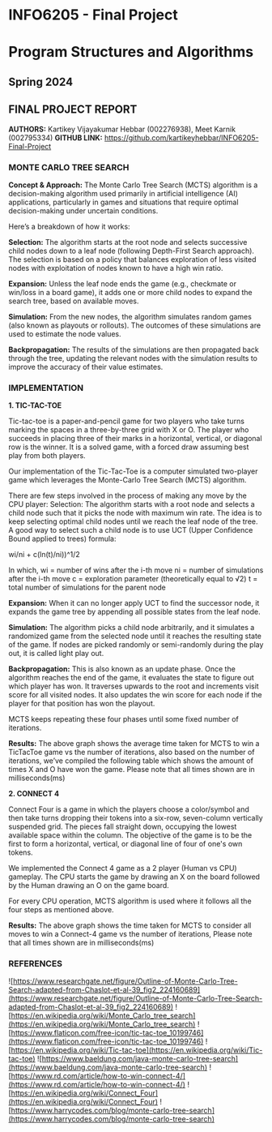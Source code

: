# INFO6205 - Final Project  

# Program Structures and Algorithms
## Spring 2024
## FINAL PROJECT REPORT

**AUTHORS:** Kartikey Vijayakumar Hebbar (002276938), Meet Karnik (002795334)
**GITHUB LINK:** https://github.com/kartikeyhebbar/INFO6205-Final-Project

### MONTE CARLO TREE SEARCH

**Concept & Approach:**
The Monte Carlo Tree Search (MCTS) algorithm is a decision-making algorithm used primarily in artificial intelligence (AI) applications, particularly in games and situations that require optimal decision-making under uncertain conditions.

Here’s a breakdown of how it works:

**Selection:** The algorithm starts at the root node and selects successive child nodes down to a leaf node (following Depth-First Search approach). The selection is based on a policy that balances exploration of less visited nodes with exploitation of nodes known to have a high win ratio.

**Expansion:** Unless the leaf node ends the game (e.g., checkmate or win/loss in a board game), it adds one or more child nodes to expand the search tree, based on available moves.

**Simulation:** From the new nodes, the algorithm simulates random games (also known as playouts or rollouts). The outcomes of these simulations are used to estimate the node values.

**Backpropagation:** The results of the simulations are then propagated back through the tree, updating the relevant nodes with the simulation results to improve the accuracy of their value estimates.

### IMPLEMENTATION

**1. TIC-TAC-TOE**

Tic-tac-toe is a paper-and-pencil game for two players who take turns marking the spaces in a three-by-three grid with X or O. The player who succeeds in placing three of their marks in a horizontal, vertical, or diagonal row is the winner. It is a solved game, with a forced draw assuming best play from both players.

Our implementation of the Tic-Tac-Toe is a computer simulated two-player game which leverages the Monte-Carlo Tree Search (MCTS) algorithm.

There are few steps involved in the process of making any move by the CPU player:
Selection: The algorithm starts with a root node and selects a child node such that it picks the node with maximum win rate. The idea is to keep selecting optimal child nodes until we reach the leaf node of the tree. A good way to select such a child node is to use UCT (Upper Confidence Bound applied to trees) formula:

wi/ni + c(ln(t)/ni))^1/2

In which,
wi = number of wins after the i-th move
ni = number of simulations after the i-th move
c = exploration parameter (theoretically equal to √2)
t = total number of simulations for the parent node

**Expansion:** When it can no longer apply UCT to find the successor node, it expands the game tree by appending all possible states from the leaf node.

**Simulation:** The algorithm picks a child node arbitrarily, and it simulates a randomized game from the selected node until it reaches the resulting state of the game. If nodes are picked randomly or semi-randomly during the play out, it is called light play out.

**Backpropagation:** This is also known as an update phase. Once the algorithm reaches the end of the game, it evaluates the state to figure out which player has won. It traverses upwards to the root and increments visit score for all visited nodes. It also updates the win score for each node if the player for that position has won the playout.

MCTS keeps repeating these four phases until some fixed number of iterations.

**Results:** The above graph shows the average time taken for MCTS to win a TicTacToe game vs the number of iterations, also based on the number of iterations, we’ve compiled the following table which shows the amount of times X and O have won the game. Please note that all times shown are in milliseconds(ms)

**2. CONNECT 4**

Connect Four is a game in which the players choose a color/symbol and then take turns dropping their tokens into a six-row, seven-column vertically suspended grid. The pieces fall straight down, occupying the lowest available space within the column. The objective of the game is to be the first to form a horizontal, vertical, or diagonal line of four of one's own tokens.

We implemented the Connect 4 game as a 2 player (Human vs CPU) gameplay. The CPU starts the game by drawing an X on the board followed by the Human drawing an O on the game board.

For every CPU operation, MCTS algorithm is used where it follows all the four  steps as mentioned above. 

**Results:** The above graph shows the time taken for MCTS to consider all moves to  win a Connect-4 game vs the number of iterations, Please note that all times shown are in milliseconds(ms)

### REFERENCES

![https://www.researchgate.net/figure/Outline-of-Monte-Carlo-Tree-Search-adapted-from-Chaslot-et-al-39_fig2_224160689](https://www.researchgate.net/figure/Outline-of-Monte-Carlo-Tree-Search-adapted-from-Chaslot-et-al-39_fig2_224160689)
![https://en.wikipedia.org/wiki/Monte_Carlo_tree_search](https://en.wikipedia.org/wiki/Monte_Carlo_tree_search)
![https://www.flaticon.com/free-icon/tic-tac-toe_10199746](https://www.flaticon.com/free-icon/tic-tac-toe_10199746)
![https://en.wikipedia.org/wiki/Tic-tac-toe](https://en.wikipedia.org/wiki/Tic-tac-toe)
![https://www.baeldung.com/java-monte-carlo-tree-search](https://www.baeldung.com/java-monte-carlo-tree-search)
![https://www.rd.com/article/how-to-win-connect-4/](https://www.rd.com/article/how-to-win-connect-4/)
![https://en.wikipedia.org/wiki/Connect_Four](https://en.wikipedia.org/wiki/Connect_Four)
![https://www.harrycodes.com/blog/monte-carlo-tree-search](https://www.harrycodes.com/blog/monte-carlo-tree-search)
